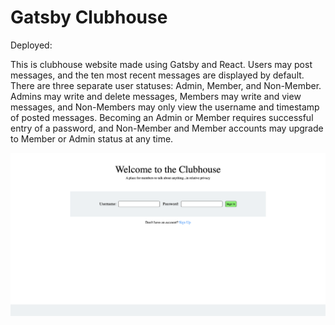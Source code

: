 # Gatsby Clubhouse

Deployed: 

This is clubhouse website made using Gatsby and React. Users may post messages, and the ten most recent messages are displayed by default. There are three separate user statuses: Admin, Member, and Non-Member. Admins may write and delete messages, Members may write and view messages, and Non-Members may only view the username and timestamp of posted messages. Becoming an Admin or Member requires successful entry of a password, and Non-Member and Member accounts may upgrade to Member or Admin status at any time. 

![](./src/images/clubhouse.png)